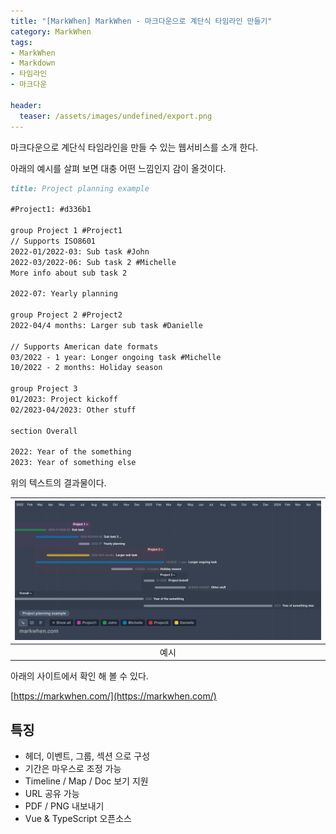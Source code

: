 ```yaml
---
title: "[MarkWhen] MarkWhen - 마크다운으로 계단식 타임라인 만들기"
category: MarkWhen
tags:
- MarkWhen
- Markdown
- 타임라인
- 마크다운

header:
  teaser: /assets/images/undefined/export.png
---
```


마크다운으로 계단식 타임라인을 만들 수 있는 웹서비스를 소개 한다.

아래의 예시를 살펴 보면 대충 어떤 느낌인지 감이 올것이다.

```markdown
title: Project planning example

#Project1: #d336b1

group Project 1 #Project1
// Supports ISO8601
2022-01/2022-03: Sub task #John
2022-03/2022-06: Sub task 2 #Michelle
More info about sub task 2

2022-07: Yearly planning

group Project 2 #Project2
2022-04/4 months: Larger sub task #Danielle

// Supports American date formats
03/2022 - 1 year: Longer ongoing task #Michelle
10/2022 - 2 months: Holiday season

group Project 3
01/2023: Project kickoff
02/2023-04/2023: Other stuff

section Overall

2022: Year of the something
2023: Year of something else
```

위의 텍스트의 결과물이다.

|![](/assets/images/undefined/export.png)|
|:---:|
|예시|

아래의 사이트에서 확인 해 볼 수 있다.

[https://markwhen.com/](https://markwhen.com/)

## 특징

* 헤더, 이벤트, 그룹, 섹션 으로 구성
* 기간은 마우스로 조정 가능
* Timeline / Map / Doc 보기 지원
* URL 공유 가능
* PDF / PNG 내보내기
* Vue & TypeScript 오픈소스

